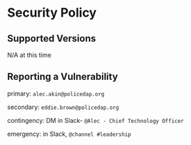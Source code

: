 # Security Policy

## Supported Versions

N/A at this time

## Reporting a Vulnerability

primary: `alec.akin@policedap.org`

secondary: `eddie.brown@policedap.org`


contingency: DM in Slack- `@Alec - Chief Technology Officer`

emergency: in Slack, `@channel #leadership`
